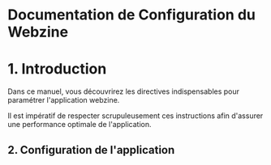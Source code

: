 # Documentation de Configuration du Webzine
 
# **1. Introduction** ##

Dans ce manuel, vous découvrirez les directives indispensables pour paramétrer l'application webzine. 

Il est impératif de respecter scrupuleusement ces instructions afin d'assurer une performance optimale de l'application.
 
## **2. Configuration de l'application**